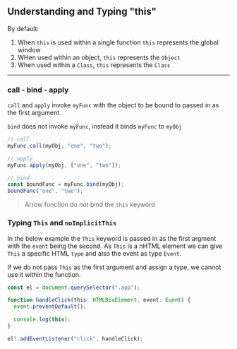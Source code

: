 ## Understanding and Typing "this"

By default:

1. When `this` is used within a single function `this` represents the global window
2. WHen used within an object, `this` represents the `Object`
3. When used within a `Class`, `this` represents the `Class`

---

### call - bind - apply

`call` and `apply` invoke `myFunc` with the object to be bound to passed in as the first argument.

`bind` does not invoke `myFunc`, instead it binds `myFunc` to `myObj`

```js
// call
myFunc.call(myObj, "one", "two");

// apply
myFunc.apply(myObj, ["one", "two"]);

// bind
const boundFunc = myFunc.bind(myObj);
boundFunc("one", "two");
```

> Arrow function do not bind the `this` keyword

### Typing `This` and `noImplicitThis`

In the below example the `This` keyword is passed in as the first argment with the `event` being the second. As `This` is a nHTML element we can give `This` a specific HTML `type` and also the event as type `Event`.

If we do not pass `This` as the first argument and assign a type, we cannot use it within the function.

```ts
const el = document.querySelector(".app");

function handleClick(this: HTMLDivElement, event: Event) {
  event.preventDefault();

  console.log(this);
}

el?.addEventListener("click", handleClick);
```
